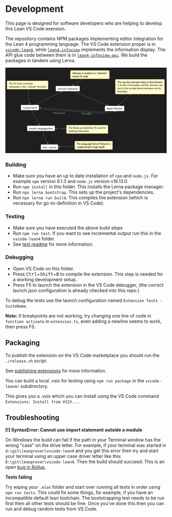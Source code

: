 # Development

This page is designed for software developers who are helping to develop this Lean VS Code exension.

The repository contains NPM packages implementing editor integration for the Lean 4 programming language. The VS Code
extension proper is in [`vscode-lean4`](vscode-lean4/), while [`lean4-infoview`](lean4-infoview/) implements the
information display. The API glue code between them is in [`lean4-infoview-api`](lean4-infoview-api/). We build
the packages in tandem using Lerna.

![overview](images/overview.png)

### Building
- Make sure you have an up to date installation of `npm` and `node.js`.  For example `npm` version 8.1.3 and `node.js` version v16.13.0.
- Run `npm install` in this folder. This installs the Lerna package manager.
- Run `npx lerna bootstrap`. This sets up the project's dependencies.
- Run `npx lerna run build`. This compiles the extension (which is necessary for go-to-definition in VS Code).

### Testing
- Make sure you have executed the above build steps
- Run `npm run test`.  If you want to see incremental output run this in the `vscode-lean4` folder.
- See [test readme](vscode-lean4/test/readme.md) for more information.

### Debugging
- Open VS Code on this folder.
- Press <kbd>Ctrl</kbd>+<kbd>Shift</kbd>+<kbd>B</kbd> to compile the extension. This step is needed for a working development setup.
- Press F5 to launch the extension in the VS Code debugger, (the correct launch.json configuration is already checked into this repo.)

To debug the tests use the launch configuration named `Extension Tests - SuiteName`.

**Note:** if breakpoints are not working, try changing one line of code in `function activate` in `extension.ts`, even
adding a newline seems to work, then press F5.

## Packaging

To publish the extension on the VS Code marketplace you
should run the `./release.sh` script.

See [publishing extensions](https://code.visualstudio.com/api/working-with-extensions/publishing-extension)
for more information.

You can build a local .vsix for testing using `npm run package` in the `vscode-lean4/` subdirectory.

This gives you a .vsix which you can install using the VS Code
command `Extensions: Install from VSIX...`.

## Troubleshooting

**[!] SyntaxError: Cannot use import statement outside a module**

On Windows the build can fail if the path in your Terminal window has the wrong "case" on the drive letter.
For example, if your terminal was started in `d:\git\leanprover\vscode-lean4` and you get this error then
try and start your terminal using an upper case driver letter like this: `D:\git\leanprover\vscode-lean4`.
Then the build should succeed.  This is an open [bug in Rollup](https://github.com/rollup/rollup/issues/4439).

**Tests failing**

Try wiping your `.elan` folder and start over running all tests in order using `npm run tests`. This
could fix some things, for example, if you have an incompatible default lean toolchain.  The
bootstrapping test needs to be run first then all other tests should be fine.  Once you've done this
then you can run and debug random tests from VS Code.
